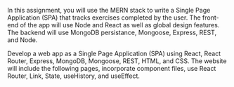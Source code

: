 In this assignment, you will use the MERN stack to write a Single Page Application (SPA) that tracks exercises completed by the user.
The front-end of the app will use Node and React as well as global design features. 
The backend will use MongoDB persistance, Mongoose, Express, REST, and Node.

Develop a web app as a Single Page Application (SPA) using React, React Router, Express, MongoDB, Mongoose, REST, HTML, and CSS.
The website will include the following pages, incorporate component files, use React Router, Link, State, useHistory, and useEffect.
